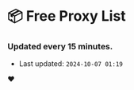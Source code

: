 # :package: Free Proxy List
### Updated every 15 minutes.

- Last updated: `2024-10-07 01:19`

:heart:
